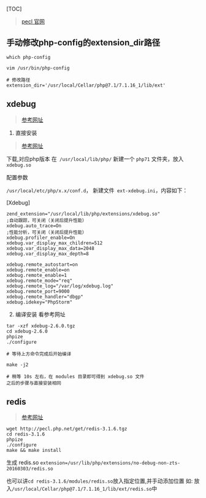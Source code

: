 [TOC]
> [pecl 官网](http://pecl.php.net/)

## 手动修改php-config的extension_dir路径
```
which php-config

vim /usr/bin/php-config  

# 修改路径
extension_dir='/usr/local/Cellar/php@7.1/7.1.16_1/lib/ext'

```

## xdebug
> [参考网址](https://blog.csdn.net/maxsky/article/details/79788447)

1. 直接安装

> [参考网址](https://blog.csdn.net/maxsky/article/details/79788447)

下载,对应php版本
在` /usr/local/lib/php/` 新建一个 `php71` 文件夹，放入 `xdebug.so` 

配置参数

`/usr/local/etc/php/x.x/conf.d`，
新建文件` ext-xdebug.ini`，内容如下：

[Xdebug]
```
zend_extension="/usr/local/lib/php/extensions/xdebug.so"
;自动跟踪，可关闭（关闭后提升性能）
xdebug.auto_trace=On
;性能分析，可关闭（关闭后提升性能）
xdebug.profiler_enable=On
xdebug.var_display_max_children=512
xdebug.var_display_max_data=2048
xdebug.var_display_max_depth=8

xdebug.remote_autostart=on
xdebug.remote_enable=on
xdebug.remote_enable=1
xdebug.remote_mode="req"
xdebug.remote_log="/var/log/xdebug.log"
xdebug.remote_port=9000
xdebug.remote_handler="dbgp"
xdebug.idekey="PhpStorm"
```
2. 编译安装
看参考网址

```
tar -xzf xdebug-2.6.0.tgz
cd xdebug-2.6.0
phpize
./configure

# 等待上方命令完成后开始编译

make -j2

# 稍等 10s 左右，在 modules 目录即可得到 xdebug.so 文件 
之后的步骤与直接安装相同
```

## redis

> [参考网址](https://blog.csdn.net/joeson7456/article/details/79834176)

```
wget http://pecl.php.net/get/redis-3.1.6.tgz
cd redis-3.1.6
phpize
./configure
make && make install
```
生成 redis.so
`extension=/usr/lib/php/extensions/no-debug-non-zts-20160303/redis.so`

也可以讲`cd redis-3.1.6/modules/redis.so`放入指定位置,并手动添加位置
如:
放入`/usr/local/Cellar/php@7.1/7.1.16_1/lib/ext/redis.so`中

